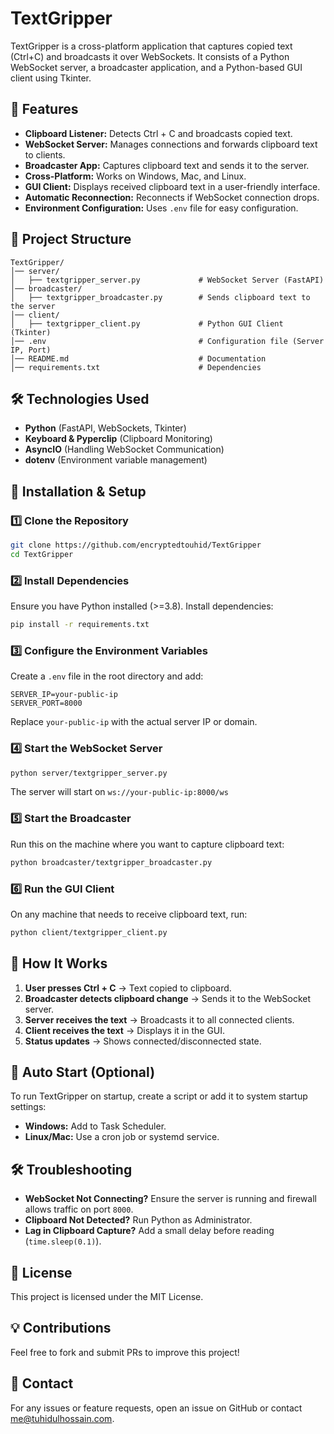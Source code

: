 # TextGripper

TextGripper is a cross-platform application that captures copied text (Ctrl+C) and broadcasts it over WebSockets. It consists of a Python WebSocket server, a broadcaster application, and a Python-based GUI client using Tkinter.

## 📌 Features
- **Clipboard Listener:** Detects Ctrl + C and broadcasts copied text.
- **WebSocket Server:** Manages connections and forwards clipboard text to clients.
- **Broadcaster App:** Captures clipboard text and sends it to the server.
- **Cross-Platform:** Works on Windows, Mac, and Linux.
- **GUI Client:** Displays received clipboard text in a user-friendly interface.
- **Automatic Reconnection:** Reconnects if WebSocket connection drops.
- **Environment Configuration:** Uses `.env` file for easy configuration.

## 📂 Project Structure
```
TextGripper/
│── server/
│   ├── textgripper_server.py             # WebSocket Server (FastAPI)
│── broadcaster/
│   ├── textgripper_broadcaster.py        # Sends clipboard text to the server
│── client/
│   ├── textgripper_client.py             # Python GUI Client (Tkinter)
│── .env                                  # Configuration file (Server IP, Port)
│── README.md                             # Documentation
│── requirements.txt                      # Dependencies
```

## 🛠️ Technologies Used
- **Python** (FastAPI, WebSockets, Tkinter)
- **Keyboard & Pyperclip** (Clipboard Monitoring)
- **AsyncIO** (Handling WebSocket Communication)
- **dotenv** (Environment variable management)

## 🚀 Installation & Setup

### 1️⃣ Clone the Repository
```sh
git clone https://github.com/encryptedtouhid/TextGripper
cd TextGripper
```

### 2️⃣ Install Dependencies
Ensure you have Python installed (>=3.8). Install dependencies:
```sh
pip install -r requirements.txt
```

### 3️⃣ Configure the Environment Variables
Create a `.env` file in the root directory and add:
```
SERVER_IP=your-public-ip
SERVER_PORT=8000
```
Replace `your-public-ip` with the actual server IP or domain.

### 4️⃣ Start the WebSocket Server
```sh
python server/textgripper_server.py  
```
The server will start on `ws://your-public-ip:8000/ws`

### 5️⃣ Start the Broadcaster
Run this on the machine where you want to capture clipboard text:
```sh
python broadcaster/textgripper_broadcaster.py  
```

### 6️⃣ Run the GUI Client
On any machine that needs to receive clipboard text, run:
```sh
python client/textgripper_client.py
```

## 📌 How It Works
1. **User presses Ctrl + C** → Text copied to clipboard.
2. **Broadcaster detects clipboard change** → Sends it to the WebSocket server.
3. **Server receives the text** → Broadcasts it to all connected clients.
4. **Client receives the text** → Displays it in the GUI.
5. **Status updates** → Shows connected/disconnected state.

## 🔄 Auto Start (Optional)
To run TextGripper on startup, create a script or add it to system startup settings:
- **Windows:** Add to Task Scheduler.
- **Linux/Mac:** Use a cron job or systemd service.

## 🛠️ Troubleshooting
- **WebSocket Not Connecting?** Ensure the server is running and firewall allows traffic on port `8000`.
- **Clipboard Not Detected?** Run Python as Administrator.
- **Lag in Clipboard Capture?** Add a small delay before reading (`time.sleep(0.1)`).

## 📜 License
This project is licensed under the MIT License.

## 💡 Contributions
Feel free to fork and submit PRs to improve this project!

## 📧 Contact
For any issues or feature requests, open an issue on GitHub or contact me@tuhidulhossain.com.

